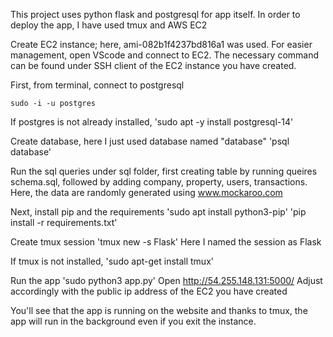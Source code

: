 This project uses python flask and postgresql for app itself.
In order to deploy the app, I have used tmux and AWS EC2

Create EC2 instance; here, ami-082b1f4237bd816a1 was used.
For easier management, open VScode and connect to EC2.
The necessary command can be found under SSH client of the EC2 instance you have created.

First, from terminal, connect to postgresql

```
sudo -i -u postgres
```
  
If postgres is not already installed,
'sudo apt -y install postgresql-14'

Create database, here I just used database named "database"
'psql database'

Run the sql queries under sql folder,
first creating table by running queires schema.sql,
followed by adding company, property, users, transactions.
Here, the data are randomly generated using www.mockaroo.com

Next, install pip and the requirements
'sudo apt install python3-pip'
'pip install -r requirements.txt'

Create tmux session
'tmux new -s Flask'
Here I named the session as Flask

If tmux is not installed,
'sudo apt-get install tmux'

Run the app
'sudo python3 app.py'
Open http://54.255.148.131:5000/
Adjust accordingly with the public ip address of the EC2 you have created


You'll see that the app is running on the website and thanks to tmux, the app will run in the background even if you exit the instance.
